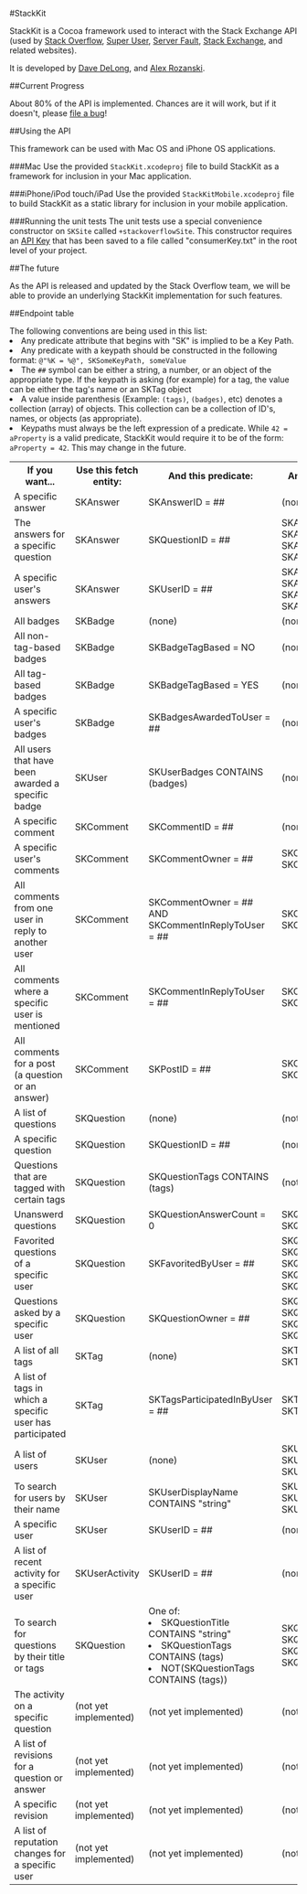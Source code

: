#StackKit

StackKit is a Cocoa framework used to interact with the Stack Exchange API (used by [Stack Overflow][1], [Super User][2], [Server Fault][3], [Stack Exchange][4], and related websites).

It is developed by [Dave DeLong][5], and [Alex Rozanski][6].

##Current Progress

About 80% of the API is implemented.  Chances are it will work, but if it doesn't, please [file a bug][7]!

##Using the API

This framework can be used with Mac OS and iPhone OS applications.

###Mac
Use the provided `StackKit.xcodeproj` file to build StackKit as a framework for inclusion in your Mac application.

###iPhone/iPod touch/iPad
Use the provided `StackKitMobile.xcodeproj` file to build StackKit as a static library for inclusion in your mobile application.

###Running the unit tests
The unit tests use a special convenience constructor on `SKSite` called `+stackoverflowSite`.  This constructor requires an [API Key][7] that has been saved to a file called "consumerKey.txt" in the root level of your project.

##The future

As the API is released and updated by the Stack Overflow team, we will be able to provide an underlying StackKit implementation for such features.

##Endpoint table
<table>
	<tr>
	  <th>If you want...</th>
	  <th>Use this fetch entity:</th>
	  <th>And this predicate:</th>
	  <th>And you can sort it by (one of):</th>
	</tr>
	<tr>
	  <td>A specific answer</td>
	  <td>SKAnswer</td>
	  <td>SKAnswerID = ##</td>
	  <td>(none)</td>
	</tr>
	<tr>
	  <td>The answers for a specific question</td>
	  <td>SKAnswer</td>
	  <td>SKQuestionID = ##</td>
	  <td>SKAnswerLastActivityDate, SKAnswerViewCount, SKAnswerCreationDate, SKAnswerScore</td>
	</tr>
	<tr>
	  <td>A specific user's answers</td>
	  <td>SKAnswer</td>
	  <td>SKUserID = ##</td>
	  <td>SKAnswerLastActivityDate, SKAnswerViewCount, SKAnswerCreationDate, SKAnswerScore</td>
	</tr>
	<tr>
	  <td>All badges</td>
	  <td>SKBadge</td>
	  <td>(none)</td>
	  <td>(none)</td>
	</tr>
	<tr>
	  <td>All non-tag-based badges</td>
	  <td>SKBadge</td>
	  <td>SKBadgeTagBased = NO</td>
	  <td>(none)</td>
	</tr>
	<tr>
	  <td>All tag-based badges</td>
	  <td>SKBadge</td>
	  <td>SKBadgeTagBased = YES</td>
	  <td>(none)</td>
	</tr>
	<tr>
	  <td>A specific user's badges</td>
	  <td>SKBadge</td>
	  <td>SKBadgesAwardedToUser = ##</td>
	  <td>(none)</td>
	</tr>
	<tr>
	  <td>All users that have been awarded a specific badge</td>
	  <td>SKUser</td>
	  <td>SKUserBadges CONTAINS (badges)</td>
	  <td>(none)</td>
	</tr>
	<tr>
	  <td>A specific comment</td>
	  <td>SKComment</td>
	  <td>SKCommentID = ##</td>
	  <td>(none)</td>
	</tr>
	<tr>
	  <td>A specific user's comments</td>
	  <td>SKComment</td>
	  <td>SKCommentOwner = ##</td>
	  <td>SKCommentCreationDate, SKCommentScore</td>
	</tr>
	<tr>
	  <td>All comments from one user in reply to another user</td>
	  <td>SKComment</td>
	  <td>SKCommentOwner = ## AND SKCommentInReplyToUser = ##</td>
	  <td>SKCommentCreationDate, SKCommentScore</td>
	</tr>
	<tr>
	  <td>All comments where a specific user is mentioned</td>
	  <td>SKComment</td>
	  <td>SKCommentInReplyToUser = ##</td>
	  <td>SKCommentCreationDate, SKCommentScore</td>
	</tr>
	<tr>
	  <td>All comments for a post (a question or an answer)</td>
	  <td>SKComment</td>
	  <td>SKPostID = ##</td>
	  <td>SKCommentCreationDate, SKCommentScore</td>
	</tr>
	<tr>
	  <td>A list of questions</td>
	  <td>SKQuestion</td>
	  <td>(none)</td>
	  <td>(not yet implemented)</td>
	</tr>
	<tr>
	  <td>A specific question</td>
	  <td>SKQuestion</td>
	  <td>SKQuestionID = ##</td>
	  <td>(none)</td>
	</tr>
	<tr>
	  <td>Questions that are tagged with certain tags</td>
	  <td>SKQuestion</td>
	  <td>SKQuestionTags CONTAINS (tags)</td>
	  <td>(not yet implemented)</td>
	</tr>
	<tr>
	  <td>Unanswerd questions</td>
	  <td>SKQuestion</td>
	  <td>SKQuestionAnswerCount = 0</td>
	  <td>SKQuestionCreationDate, SKQuestionScore</td>
	</tr>
	<tr>
	  <td>Favorited questions of a specific user</td>
	  <td>SKQuestion</td>
	  <td>SKFavoritedByUser = ##</td>
	  <td>SKQuestionLastActivityDate, SKQuestionViewCount, SKQuestionCreationDate, SKQuestionScore, SKQuestionFavoritedDate</td>
	</tr>
	<tr>
	  <td>Questions asked by a specific user</td>
	  <td>SKQuestion</td>
	  <td>SKQuestionOwner = ##</td>
	  <td>SKQuestionLastActivityDate, SKQuestionViewCount, SKQuestionCreationDate, SKQuestionScore</td>
	</tr>
	<tr>
	  <td>A list of all tags</td>
	  <td>SKTag</td>
	  <td>(none)</td>
	  <td>SKTagNumberOfTaggedQuestions, SKTagLastUsedDate, SKTagName</td>
	</tr>
	<tr>
	  <td>A list of tags in which a specific user has participated</td>
	  <td>SKTag</td>
	  <td>SKTagsParticipatedInByUser = ##</td>
	  <td>SKTagNumberOfTaggedQuestions, SKTagLastUsedDate, SKTagName</td>
	</tr>
	<tr>
	  <td>A list of users</td>
	  <td>SKUser</td>
	  <td>(none)</td>
	  <td>SKUserReputation, SKUserCreationDate, SKUserDisplayName</td>
	</tr>
	<tr>
	  <td>To search for users by their name</td>
	  <td>SKUser</td>
	  <td>SKUserDisplayName CONTAINS "string"</td>
	  <td>SKUserReputation, SKUserCreationDate, SKUserDisplayName</td>
	</tr>
	<tr>
	  <td>A specific user</td>
	  <td>SKUser</td>
	  <td>SKUserID = ##</td>
	  <td>(none)</td>
	</tr>
	<tr>
	  <td>A list of recent activity for a specific user</td>
	  <td>SKUserActivity</td>
	  <td>SKUserID = ##</td>
	  <td>(none)</td>
	</tr>
	<tr>
	  <td>To search for questions by their title or tags</td>
	  <td>SKQuestion</td>
	  <td>One of:
	  	<li>SKQuestionTitle CONTAINS "string"</li>
	  	<li>SKQuestionTags CONTAINS (tags)</li>
	  	<li>NOT(SKQuestionTags CONTAINS (tags))</li>
	  </td>
	  <td>SKQuestionLastActivityDate, SKQuestionViewCount, SKQuestionCreationDate, SKQuestionScore/td>
	</tr>
	<tr>
	  <td>The activity on a specific question</td>
	  <td>(not yet implemented)</td>
	  <td>(not yet implemented)</td>
	  <td>(not yet implemented)</td>
	</tr>
	<tr>
	  <td>A list of revisions for a question or answer</td>
	  <td>(not yet implemented)</td>
	  <td>(not yet implemented)</td>
	  <td>(not yet implemented)</td>
	</tr>
	<tr>
	  <td>A specific revision</td>
	  <td>(not yet implemented)</td>
	  <td>(not yet implemented)</td>
	  <td>(not yet implemented)</td>
	</tr>
	<tr>
	  <td>A list of reputation changes for a specific user</td>
	  <td>(not yet implemented)</td>
	  <td>(not yet implemented)</td>
	  <td>(not yet implemented)</td>
	</tr>
	<tfoot>
		The following conventions are being used in this list:
		<li>Any predicate attribute that begins with "SK" is implied to be a Key Path.</li>
		<li>Any predicate with a keypath should be constructed in the following format: <code>@"%K = %@", SKSomeKeyPath, someValue</code></li>
		<li>The <code>##</code> symbol can be either a string, a number, or an object of the appropriate type.  If the keypath is asking (for example) for a tag, the value can be either the tag's name or an SKTag object</li>
		<li>A value inside parenthesis (Example: <code>(tags)</code>, <code>(badges)</code>, etc) denotes a collection (array) of objects.  This collection can be a collection of ID's, names, or objects (as appropriate).</li>
		<li>Keypaths must always be the left expression of a predicate.  While <code>42 = aProperty</code> is a valid predicate, StackKit would require it to be of the form: <code>aProperty = 42</code>.  This may change in the future.</li>
	</tfoot>
</table>


  [1]: http://stackoverflow.com
  [2]: http://superuser.com
  [3]: http://serverfault.com
  [4]: http://stackexchange.com/
  [5]: http://github.com/davedelong
  [6]: http://github.com/perspx
  [7]: http://stackapps.com/apps/register
  [8]: http://github.com/davedelong/StackKit/issues
  